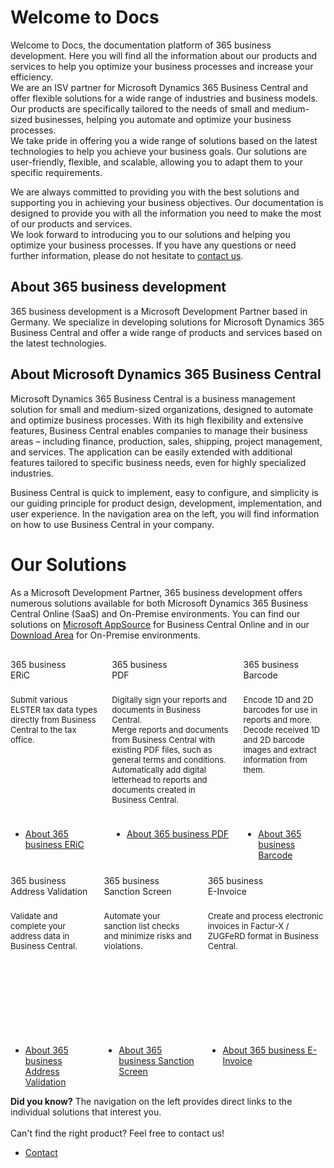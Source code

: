 # Welcome to Docs

Welcome to Docs, the documentation platform of 365 business development. Here you will find all the information about our products and services to help you optimize your business processes and increase your efficiency.  
We are an ISV partner for Microsoft Dynamics 365 Business Central and offer flexible solutions for a wide range of industries and business models. Our products are specifically tailored to the needs of small and medium-sized businesses, helping you automate and optimize your business processes.  
We take pride in offering you a wide range of solutions based on the latest technologies to help you achieve your business goals. Our solutions are user-friendly, flexible, and scalable, allowing you to adapt them to your specific requirements.

We are always committed to providing you with the best solutions and supporting you in achieving your business objectives. Our documentation is designed to provide you with all the information you need to make the most of our products and services.  
We look forward to introducing you to our solutions and helping you optimize your business processes. If you have any questions or need further information, please do not hesitate to [contact us](https://365businessdev.com/kontakt/).

## About 365 business development

365 business development is a Microsoft Development Partner based in Germany. We specialize in developing solutions for Microsoft Dynamics 365 Business Central and offer a wide range of products and services based on the latest technologies.

## About Microsoft Dynamics 365 Business Central

Microsoft Dynamics 365 Business Central is a business management solution for small and medium-sized organizations, designed to automate and optimize business processes. With its high flexibility and extensive features, Business Central enables companies to manage their business areas – including finance, production, sales, shipping, project management, and services. The application can be easily extended with additional features tailored to specific business needs, even for highly specialized industries.

Business Central is quick to implement, easy to configure, and simplicity is our guiding principle for product design, development, implementation, and user experience. In the navigation area on the left, you will find information on how to use Business Central in your company.

# Our Solutions

As a Microsoft Development Partner, 365 business development offers numerous solutions available for both Microsoft Dynamics 365 Business Central Online (SaaS) and On-Premise environments. You can find our solutions on [Microsoft AppSource](https://appsource.microsoft.com/en-us/marketplace/apps?page=1&search=365%20business%20development&product=dynamics-365-business-central) for Business Central Online and in our [Download Area](https://downloads.365businessdev.com/) for On-Premise environments.

<div class="columns" style="margin-top: 30px; margin-bottom: 10px;">
    <div>
        <span class="columns-title">365 business<br>ERiC</span>
        <p style="height: 200px; font-size: 13px; padding-top: 10px;">
            Submit various ELSTER tax data types directly from Business Central to the tax office.
        </p>
        <p>
            <ul class="fa-ul">
                <li><span class="fa-li"><i class="fa-duotone fa-solid fa-circle-arrow-right fa-xl" style="--fa-secondary-color: #00b7c3"></i></span><a href="../365-business-eric/index.md">About 365 business ERiC</a></li>
            </ul>
        </p>
    </div>
    <div>
        <span class="columns-title">365 business<br>PDF</span>
        <p style="height: 200px; font-size: 13px; padding-top: 10px;">
            Digitally sign your reports and documents in Business Central.<br>Merge reports and documents from Business Central with existing PDF files, such as general terms and conditions.<br>Automatically add digital letterhead to reports and documents created in Business Central.
        </p>
        <p>
            <ul class="fa-ul">
                <li><span class="fa-li"><i class="fa-duotone fa-solid fa-circle-arrow-right fa-xl" style="--fa-secondary-color: #00b7c3"></i></span><a href="../365-business-pdf/index.md">About 365 business PDF</a></li>
            </ul>
        </p>
    </div>
    <div>
        <span class="columns-title">365 business<br>Barcode</span>
        <p style="height: 200px; font-size: 13px; padding-top: 10px;">
            Encode 1D and 2D barcodes for use in reports and more.<br>Decode received 1D and 2D barcode images and extract information from them.
        </p>
        <p>
            <ul class="fa-ul">
                <li><span class="fa-li"><i class="fa-duotone fa-solid fa-circle-arrow-right fa-xl" style="--fa-secondary-color: #00b7c3"></i></span><a href="../365-business-barcode/index.md">About 365 business Barcode</a></li>
            </ul>
        </p>
    </div>
</div>
<div class="columns" style="margin-top: 10px;">
    <div>
        <span class="columns-title">365 business<br>Address Validation</span>
        <p style="height: 200px; font-size: 13px; padding-top: 10px;">
            Validate and complete your address data in Business Central.
        </p>
        <p>
            <ul class="fa-ul">
                <li><span class="fa-li"><i class="fa-duotone fa-solid fa-circle-arrow-right fa-xl" style="--fa-secondary-color: #00b7c3"></i></span><a href="../365-business-address-validation/index.md">About 365 business Address Validation</a></li>
            </ul>
        </p>
    </div>
    <div>
        <span class="columns-title">365 business<br>Sanction Screen</span>
        <p style="height: 200px; font-size: 13px; padding-top: 10px;">
            Automate your sanction list checks and minimize risks and violations.
        </p>
        <p>
            <ul class="fa-ul">
                <li><span class="fa-li"><i class="fa-duotone fa-solid fa-circle-arrow-right fa-xl" style="--fa-secondary-color: #00b7c3"></i></span><a href="../365-business-sanction-screen/index.md">About 365 business Sanction Screen</a></li>
            </ul>
        </p>
    </div>
    <div>
        <span class="columns-title">365 business<br>E-Invoice</span>
        <p style="height: 200px; font-size: 13px; padding-top: 10px;">
            Create and process electronic invoices in Factur-X / ZUGFeRD format in Business Central.
        </p>
        <p>
            <ul class="fa-ul">
                <li><span class="fa-li"><i class="fa-duotone fa-solid fa-circle-arrow-right fa-xl" style="--fa-secondary-color: #00b7c3"></i></span><a href="../365-business-e-invoice/index.md">About 365 business E-Invoice</a></li>
            </ul>
        </p>
    </div>
</div>

<div class="alert alert-success">
    <i class="fa-duotone fa-solid fa-question-circle fa-xl"></i>
    <strong>Did you know?</strong>
    The navigation on the left provides direct links to the individual solutions that interest you.<br>
    <br>
    Can't find the right product? Feel free to contact us!
    <ul class="fa-ul">
        <li><span class="fa-li"><i class="fa-duotone fa-solid fa-circle-arrow-right fa-xl" style="--fa-secondary-color: #00b7c3"></i></span><a href="https://365businessdev.com/en/contact/">Contact</a></li>
    </ul>
</div>